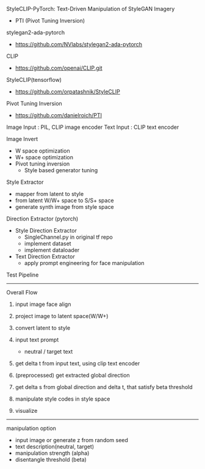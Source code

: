 StyleCLIP-PyTorch: Text-Driven Manipulation of StyleGAN Imagery 
+ PTI (Pivot Tuning Inversion)


stylegan2-ada-pytorch
- https://github.com/NVlabs/stylegan2-ada-pytorch

CLIP
- https://github.com/openai/CLIP.git

StyleCLIP(tensorflow)
- https://github.com/orpatashnik/StyleCLIP

Pivot Tuning Inversion
- https://github.com/danielroich/PTI


Image Input : PIL, CLIP image encoder
Text Input : CLIP text encoder

Image Invert
- W space optimization
- W+ space optimization
- Pivot tuning inversion
    - Style based generator tuning

Style Extractor
- mapper from latent to style
- from latent W/W+ space to S/S+ space
- generate synth image from style space

Direction Extractor (pytorch)
- Style Direction Extractor
    - SingleChannel.py in original tf repo
    - implement dataset
    - implement dataloader
- Text Direction Extractor
    - apply prompt engineering for face manipulation

Test Pipeline

--------------
Overall Flow
1. input image face align
2. project image to latent space(W/W+)
3. convert latent to style

4. input text prompt
    - neutral / target text
5. get delta t from input text, using clip text encoder

6. (preprocessed) get extracted global direction
7. get delta s from global direction and delta t, that satisfy beta threshold

8. manipulate style codes in style space
9. visualize


--------------
manipulation option
- input image or generate z from random seed
- text description(neutral, target)
- manipulation strength (alpha)
- disentangle threshold (beta) 

